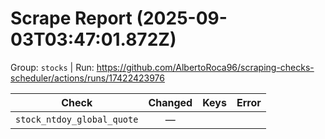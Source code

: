 # Scrape Report (2025-09-03T03:47:01.872Z)

Group: `stocks`  |  Run: https://github.com/AlbertoRoca96/scraping-checks-scheduler/actions/runs/17422423976

| Check | Changed | Keys | Error |
|---|:---:|:--|:--|
| `stock_ntdoy_global_quote` | — |  |  |
